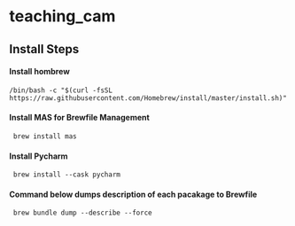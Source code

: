 # teaching_cam

## Install Steps

#### Install hombrew

	/bin/bash -c "$(curl -fsSL https://raw.githubusercontent.com/Homebrew/install/master/install.sh)"

#### Install MAS for Brewfile Management
     brew install mas

#### Install Pycharm
     brew install --cask pycharm

#### Command below dumps description of each pacakage to Brewfile
     brew bundle dump --describe --force

